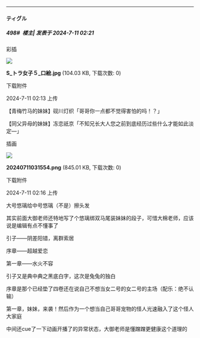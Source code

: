 ﻿
*****

####  ティグル  
##### 498#         楼主| 发表于 2024-7-11 02:21

彩插

<img src="https://img.saraba1st.com/forum/202407/11/021346dcyyyg3yvjdy6gcl.jpg" referrerpolicy="no-referrer">

<strong>S_トラ女子５_口絵.jpg</strong> (104.03 KB, 下载次数: 0)

下载附件

2024-7-11 02:13 上传

【青梅竹马的妹妹】砚川灯织「哥哥你一点都不觉得害怕的吗！？」

【同父异母的妹妹】冻恋祇京「不知兄长大人您之前到底经历过些什么才能如此淡定—」

插画

<img src="https://img.saraba1st.com/forum/202407/11/021614orjzw1fnzwccnrwt.png" referrerpolicy="no-referrer">

<strong>20240711031554.png</strong> (845.01 KB, 下载次数: 0)

下载附件

2024-7-11 02:16 上传

大号悠璃给中号悠璃（不是）擦头发

其实前面大御老师还特地写了个悠璃绑双马尾装妹妹的段子，可惜大棉老师，应该说是编辑有点不懂事了

引子——阴差阳错，离群索居

序章——超越爱恋

第一章——水火不容

引子又是典中典之黑底白字，这次是兔兔的独白

序章是那个已经垫了四卷还在说自己不想当女二号的女二号的主场（配乐：绝不认输）

第一章，妹妹，来袭！然后作为一个想当自己哥哥宠物的怪人光速融入了这个怪人大家庭

中间还cue了一下动画开播了的异常状态，大御老师是懂蹭蹭更健康这个道理的

